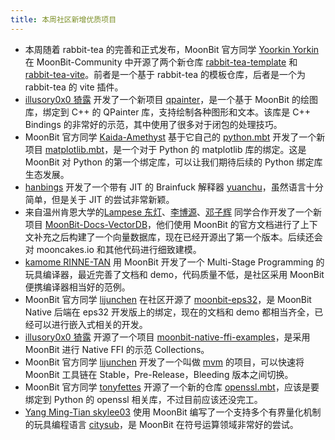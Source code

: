 ```yaml
---
title: 本周社区新增优质项目
---
```


- 本周随着 rabbit-tea 的完善和正式发布，MoonBit 官方同学 [Yoorkin Yorkin](https://github.com/Yoorkin) 在 MoonBit-Community 中开源了两个新仓库 [rabbit-tea-template](https://github.com/moonbit-community/rabbit-tea-template) 和 [rabbit-tea-vite](https://github.com/moonbit-community/rabbit-tea-vite)。前者是一个基于 rabbit-tea 的模板仓库，后者是一个为 rabbit-tea 的 vite 插件。
- [illusory0x0 猗露](https://github.com/illusory0x0) 开发了一个新项目 [qpainter](https://github.com/moonbit-community/qpainter.mbt)，是一个基于 MoonBit 的绘图库，绑定到 C++ 的 QPainter 库，支持绘制各种图形和文本。该库是 C++ Bindings 的非常好的示范，其中使用了很多对于闭包的处理技巧。
- MoonBit 官方同学 [Kaida-Amethyst](https://github.com/Kaida-Amethyst) 基于它自己的 [python.mbt](https://github.com/Kaida-Amethyst/python.mbt) 开发了一个新项目 [matplotlib.mbt](https://github.com/moonbit-community/matplotlib.mbt)，是一个对于 Python 的 matplotlib 库的绑定。这是 MoonBit 对 Python 的第一个绑定库，可以让我们期待后续的 Python 绑定库生态发展。
- [hanbings](https://github.com/hanbings) 开发了一个带有 JIT 的 Brainfuck 解释器 [yuanchu](https://github.com/hanbings/yuanchu)，虽然语言十分简单，但是关于 JIT 的尝试非常新颖。
- 来自温州肯恩大学的[Lampese 东灯](https://github.com/Lampese)、[李博源](https://github.com/LilJordan23)、[邓子辉](https://github.com/orgs/WKU-LLM-Collections/people/dengjihui1) 同学合作开发了一个新项目 [MoonBit-Docs-VectorDB](https://github.com/WKU-LLM-Collections/MoonBit-Docs-VectorDB)，他们使用 MoonBit 的官方文档进行了上下文补充之后构建了一个向量数据库，现在已经开源出了第一个版本。后续还会对 mooncakes.io 和其他代码进行细致建模。
- [kamome RINNE-TAN](https://github.com/RINNE-TAN) 用 MoonBit 开发了一个 Multi-Stage Programming 的玩具编译器，最近完善了文档和 demo，代码质量不低，是社区采用 MoonBit 便携编译器相当好的范例。
- MoonBit 官方同学 [lijunchen](https://github.com/lijunchen) 在社区开源了 [moonbit-eps32](https://github.com/moonbit-community/moonbit-esp32)，是 MoonBit Native 后端在 eps32 开发版上的绑定，现在的文档和 demo 都相当齐全，已经可以进行嵌入式相关的开发。
- [illusory0x0 猗露](https://github.com/illusory0x0) 开源了一个项目 [moonbit-native-ffi-examples](https://github.com/illusory0x0/moonbit-native-ffi-examples)，是采用 MoonBit 进行 Native FFI 的示范 Collections。
- MoonBit 官方同学 [lijunchen](https://github.com/lijunchen) 开发了一个叫做 [mvm](https://github.com/lijunchen/mvm) 的项目，可以快速将 MoonBit 工具链在 Stable，Pre-Release，Bleeding 版本之间切换。
- MoonBit 官方同学 [tonyfettes](https://github.com/tonyfettes) 开源了一个新的仓库 [openssl.mbt](https://github.com/tonyfettes/openssl.mbt)，应该是要绑定到 Python 的 openssl 相关库，不过目前应该还没完工。
- [Yang Ming-Tian skylee03](https://github.com/skylee03) 使用 MoonBit 编写了一个支持多个有界量化机制的玩具编程语言 [citysub](https://github.com/skylee03/citysub)，是 MoonBit 在符号运算领域非常好的尝试。
